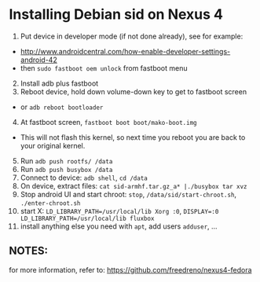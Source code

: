 # Installing Debian sid on Nexus 4
1. Put device in developer mode (if not done already), see for example:
  * http://www.androidcentral.com/how-enable-developer-settings-android-42
  * then `sudo fastboot oem unlock` from fastboot menu
2. Install adb plus fastboot
3. Reboot device, hold down volume-down key to get to fastboot screen
  * or `adb reboot bootloader`
4. At fastboot screen, `fastboot boot boot/mako-boot.img`
  * This will not flash this kernel, so next time you reboot you are back to your original kernel.
5. Run `adb push rootfs/ /data`
6. Run `adb push busybox /data`
7. Connect to device: `adb shell`, `cd /data`
8. On device, extract files: `cat sid-armhf.tar.gz_a* |./busybox tar xvz`
9. Stop android UI and start chroot: `stop`, `/data/sid/start-chroot.sh`, `./enter-chroot.sh`
10. start X: `LD_LIBRARY_PATH=/usr/local/lib Xorg :0`, `DISPLAY=:0 LD_LIBRARY_PATH=/usr/local/lib fluxbox`
11. install anything else you need with `apt`, add users `adduser`, ...

## NOTES:
for more information, refer to: https://github.com/freedreno/nexus4-fedora
